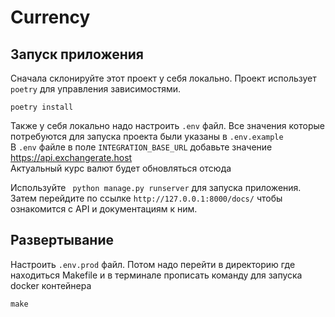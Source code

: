 # Currency
## Запуск приложения
Сначала склонируйте этот проект у себя локально.
Проект использует `poetry` для управления зависимостями.
```shell
poetry install
```
Также у себя локально надо настроить `.env` файл. Все значения
которые потребуются для запуска проекта были указаны в `.env.example`
<br> В `.env` файле в поле `INTEGRATION_BASE_URL` добавьте значение 
<br> https://api.exchangerate.host 
<br> Актуальный курс валют будет обновляться отсюда

Используйте ``` python manage.py runserver``` для запуска приложения.
Затем перейдите по ссылке `http://127.0.0.1:8000/docs/` чтобы ознакомится с API
и документациям к ним.


## Развертывание
Настроить `.env.prod` файл. Потом надо перейти в директорию где находиться Makefile
и в терминале прописать команду для запуска docker контейнера
```shell
make
```
